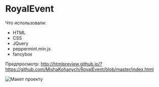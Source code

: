 # RoyalEvent

Что использовали:
- HTML
- CSS
- JQuery
- peppermint.min.js
- fancybox

Предпросмотр: http://htmlpreview.github.io/?https://github.com/MishaKohanych/RoyalEvent/blob/master/index.html


![Макет проекту](https://github.com/MishaKohanych/RoyalEvent/blob/master/layout.jpg)
